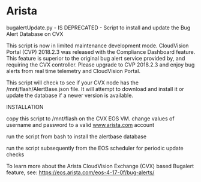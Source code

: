 # Arista

bugalertUpdate.py - IS DEPRECATED - Script to install and update the Bug Alert Database on CVX

This script is now in limited maintenance development mode. CloudVision Portal (CVP) 2018.2.3 was released with the Compliance Dashboard feature. This feature is superior to the original bug alert service provided by, and requiring the CVX controller. Please upgrade to CVP 2018.2.3 and enjoy bug alerts from real time telemetry and CloudVision Portal.

 This script will check to see if your CVX node has the /mnt/flash/AlertBase.json file. It will attempt to download and install it or update the database if a newer version is available.

INSTALLATION

   copy this script to /mnt/flash on the CVX EOS VM.
   change values of username and password to a valid www.arista.com account

   run the script from bash to install the alertbase database

   run the script subsequently from the EOS scheduler for periodic update checks

 To learn more about the Arista CloudVision Exchange (CVX) based Bugalert feature, see: https://eos.arista.com/eos-4-17-0f/bug-alerts/
